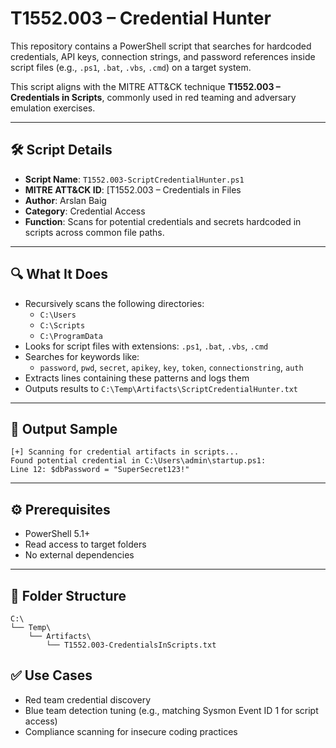 # T1552.003 – Credential Hunter

This repository contains a PowerShell script that searches for hardcoded credentials, API keys, connection strings, and password references inside script files (e.g., `.ps1`, `.bat`, `.vbs`, `.cmd`) on a target system.

This script aligns with the MITRE ATT&CK technique **T1552.003 – Credentials in Scripts**, commonly used in red teaming and adversary emulation exercises.

---

## 🛠 Script Details

- **Script Name**: `T1552.003-ScriptCredentialHunter.ps1`
- **MITRE ATT&CK ID**: [T1552.003 – Credentials in Files
- **Author**: Arslan Baig
- **Category**: Credential Access
- **Function**: Scans for potential credentials and secrets hardcoded in scripts across common file paths.

---

## 🔍 What It Does

- Recursively scans the following directories:
  - `C:\Users`
  - `C:\Scripts`
  - `C:\ProgramData`
- Looks for script files with extensions: `.ps1`, `.bat`, `.vbs`, `.cmd`
- Searches for keywords like:
  - `password`, `pwd`, `secret`, `apikey`, `key`, `token`, `connectionstring`, `auth`
- Extracts lines containing these patterns and logs them
- Outputs results to `C:\Temp\Artifacts\ScriptCredentialHunter.txt`

---

## 🧾 Output Sample
```text
[+] Scanning for credential artifacts in scripts...
Found potential credential in C:\Users\admin\startup.ps1:
Line 12: $dbPassword = "SuperSecret123!"
```

---

## ⚙️ Prerequisites
 - PowerShell 5.1+
 - Read access to target folders
 - No external dependencies

---

## 📁 Folder Structure

```text
C:\
└── Temp\
    └── Artifacts\
        └── T1552.003-CredentialsInScripts.txt
```

## ✅ Use Cases
- Red team credential discovery
- Blue team detection tuning (e.g., matching Sysmon Event ID 1 for script access)
- Compliance scanning for insecure coding practices

